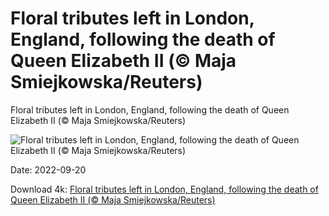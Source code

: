 # Floral tributes left in London, England, following the death of Queen Elizabeth II (© Maja Smiejkowska/Reuters)

Floral tributes left in London, England, following the death of Queen Elizabeth II (© Maja Smiejkowska/Reuters)

![Floral tributes left in London, England, following the death of Queen Elizabeth II (© Maja Smiejkowska/Reuters)](https://bing.com/th?id=OHR.QueenFuneral_EN-US7710269016_UHD.jpg&w=1024&h=576)

Date: 2022-09-20

Download 4k: [Floral tributes left in London, England, following the death of Queen Elizabeth II (© Maja Smiejkowska/Reuters)](https://bing.com/th?id=OHR.QueenFuneral_EN-US7710269016_UHD.jpg)

